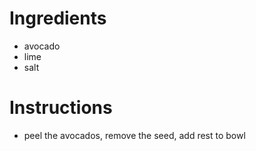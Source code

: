 # Ingredients
- avocado
- lime
- salt
# Instructions
- peel the avocados, remove the seed, add rest to bowl

